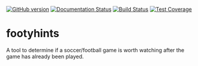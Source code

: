[![GitHub version](https://badge.fury.io/gh/pwnbus%2Ffootyhints.svg)](https://badge.fury.io/gh/pwnbus%2Ffootyhints)
[![Documentation Status](https://readthedocs.org/projects/footyhints/badge/?version=latest)](https://footyhints.readthedocs.io/en/latest/?badge=latest)
[![Build Status](https://travis-ci.org/pwnbus/footyhints.svg?branch=master)](https://travis-ci.org/pwnbus/footyhints)
[![Test Coverage](https://codeclimate.com/github/pwnbus/footyhints/badges/coverage.svg)](https://codeclimate.com/github/pwnbus/footyhints/coverage)
# footyhints 
A tool to determine if a soccer/football game is worth watching after the game has already been played.
